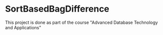 # SortBasedBagDifference
This project is done as part of the course "Advanced Database Technology and Applications"
